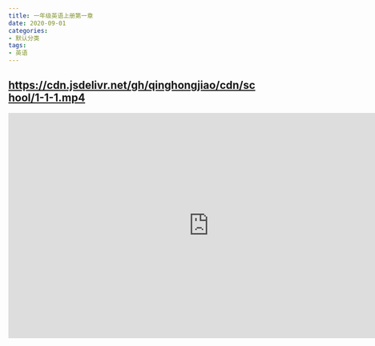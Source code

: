 ```yaml
---
title: 一年级英语上册第一章
date: 2020-09-01
categories:
- 默认分类
tags:
- 英语
---
```



## https://cdn.jsdelivr.net/gh/qinghongjiao/cdn/school/1-1-1.mp4

<iframe 
    height=450 
    width=800 
    src="https://cdn.jsdelivr.net/gh/qinghongjiao/cdn/school/1-1-1.mp4" 
    frameborder=0 
    allowfullscreen>
</iframe>

